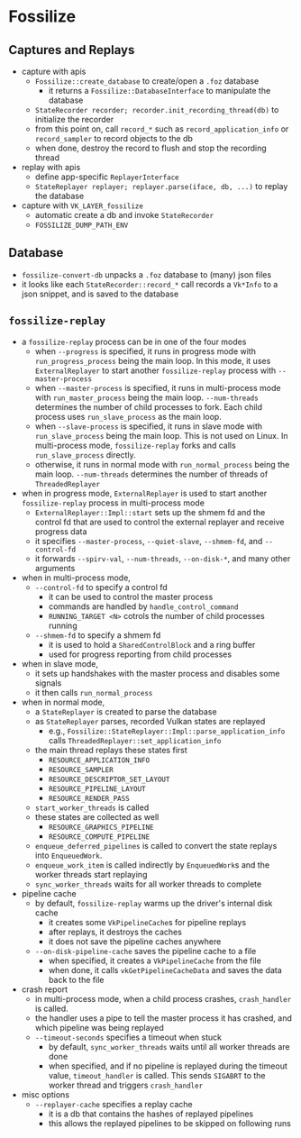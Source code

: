 Fossilize
=========

## Captures and Replays

- capture with apis
  - `Fossilize::create_database` to create/open a `.foz` database
    - it returns a `Fossilize::DatabaseInterface` to manipulate the database
  - `StateRecorder recorder; recorder.init_recording_thread(db)` to initialize
    the recorder
  - from this point on, call `record_*` such as `record_application_info` or
    `record_sampler` to record objects to the db
  - when done, destroy the record to flush and stop the recording thread
- replay with apis
  - define app-specific `ReplayerInterface`
  - `StateReplayer replayer; replayer.parse(iface, db, ...)` to replay the
    database
- capture with `VK_LAYER_fossilize`
  - automatic create a db and invoke `StateRecorder`
  - `FOSSILIZE_DUMP_PATH_ENV`

## Database

- `fossilize-convert-db` unpacks a `.foz` database to (many) json files
- it looks like each `StateRecorder::record_*` call records a `Vk*Info` to a
  json snippet, and is saved to the database

## `fossilize-replay`

- a `fossilize-replay` process can be in one of the four modes
  - when `--progress` is specified, it runs in progress mode with
    `run_progress_process` being the main loop.  In this mode, it uses
    `ExternalReplayer` to start another `fossilize-replay` process with
    `--master-process`
  - when `--master-process` is specified, it runs in multi-process mode with
    `run_master_process` being the main loop.  `--num-threads` determines the
    number of child processes to fork.  Each child process uses
    `run_slave_process` as the main loop.
  - when `--slave-process` is specified, it runs in slave mode with
    `run_slave_process` being the main loop.  This is not used on Linux.  In
    multi-process mode, `fossilize-replay` forks and calls `run_slave_process`
    directly.
  - otherwise, it runs in normal mode with `run_normal_process` being the main
    loop.  `--num-threads` determines the number of threads of
    `ThreadedReplayer`
- when in progress mode, `ExternalReplayer` is used to start another
  `fossilize-replay` process in multi-process mode
  - `ExternalReplayer::Impl::start` sets up the shmem fd and the control fd
    that are used to control the external replayer and receive progress data
  - it specifies `--master-process`, `--quiet-slave`, `--shmem-fd`, and
    `--control-fd`
  - it forwards `--spirv-val`, `--num-threads`, `--on-disk-*`, and many other
    arguments
- when in multi-process mode,
  - `--control-fd` to specify a control fd
    - it can be used to control the master process
    - commands are handled by `handle_control_command`
    - `RUNNING_TARGET <N>` cotrols the number of child processes running
  - `--shmem-fd` to specify a shmem fd
    - it is used to hold a `SharedControlBlock` and a ring buffer
    - used for progress reporting from child processes
- when in slave mode,
  - it sets up handshakes with the master process and disables some signals
  - it then calls `run_normal_process`
- when in normal mode,
  - a `StateReplayer` is created to parse the database
  - as `StateReplayer` parses, recorded Vulkan states are replayed
    - e.g., `Fossilize::StateReplayer::Impl::parse_application_info` calls
      `ThreadedReplayer::set_application_info`
  - the main thread replays these states first
    - `RESOURCE_APPLICATION_INFO`
    - `RESOURCE_SAMPLER`
    - `RESOURCE_DESCRIPTOR_SET_LAYOUT`
    - `RESOURCE_PIPELINE_LAYOUT`
    - `RESOURCE_RENDER_PASS`
  - `start_worker_threads` is called
  - these states are collected as well
    - `RESOURCE_GRAPHICS_PIPELINE`
    - `RESOURCE_COMPUTE_PIPELINE`
  - `enqueue_deferred_pipelines` is called to convert the state replays into
    `EnqueuedWork`.
  - `enqueue_work_item` is called indirectly by `EnqueuedWork`s and the worker
    threads start replaying
  - `sync_worker_threads` waits for all worker threads to complete
- pipeline cache
  - by default, `fossilize-replay` warms up the driver's internal disk cache
    - it creates some `VkPipelineCache`s for pipeline replays
    - after replays, it destroys the caches
    - it does not save the pipeline caches anywhere
  - `--on-disk-pipeline-cache` saves the pipeline cache to a file
    - when specified, it creates a `VkPipelineCache` from the file
    - when done, it calls `vkGetPipelineCacheData` and saves the data back to
      the file
- crash report
  - in multi-process mode, when a child process crashes, `crash_handler` is
    called.
  - the handler uses a pipe to tell the master process it has crashed, and
    which pipeline was being replayed
  - `--timeout-seconds` specifies a timeout when stuck
    - by default, `sync_worker_threads` waits until all worker threads are
      done
    - when specified, and if no pipeline is replayed during the timeout value,
      `timeout_handler` is called.  This sends `SIGABRT` to the worker thread
      and triggers `crash_handler`
- misc options
  - `--replayer-cache` specifies a replay cache
    - it is a db that contains the hashes of replayed pipelines
    - this allows the replayed pipelines to be skipped on following runs
